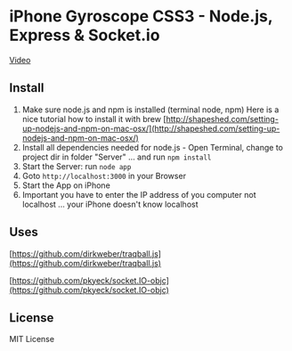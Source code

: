 iPhone Gyroscope CSS3 - Node.js, Express & Socket.io
===========================================================
[Video](http://www.youtube.com/watch?v=1ix03u9Zqg0)

Install
-----------------------------------------------------------

1.	Make sure node.js and npm is installed (terminal node, npm)
	Here is a nice tutorial how to install it with brew 
   	[http://shapeshed.com/setting-up-nodejs-and-npm-on-mac-osx/](http://shapeshed.com/setting-up-nodejs-and-npm-on-mac-osx/)
2. 	Install all dependencies needed for node.js - 
	Open Terminal, change to project dir in folder "Server" … and run `npm install`
3. 	Start the Server: run `node app`
4. 	Goto `http://localhost:3000` in your Browser
5. 	Start the App on iPhone
6. 	Important you have to enter the IP address of you computer not localhost … your iPhone doesn't know localhost


Uses
-----------------------------------------------------------
[https://github.com/dirkweber/traqball.js](https://github.com/dirkweber/traqball.js)

[https://github.com/pkyeck/socket.IO-objc](https://github.com/pkyeck/socket.IO-objc)

License
-----------------------------------------------------------
MIT License
